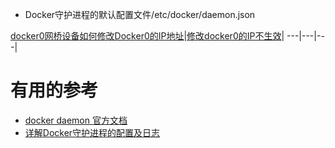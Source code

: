 
* Docker守护进程的默认配置文件/etc/docker/daemon.json


[docker0网桥设备](https://github.com/stevenli91748/Engineering-special/blob/master/Docker/容器网络/docker0设备.md)[如何修改Docker0的IP地址](https://blog.csdn.net/gaopan20080808/article/details/77431880)|[修改docker0的IP不生效](https://www.cnblogs.com/rootid/p/9317772.html)|
---|---|---|




# 有用的参考

* [docker daemon 官方文档](https://docs.docker.com/engine/reference/commandline/dockerd/)
* [详解Docker守护进程的配置及日志](https://www.jb51.net/article/138102.htm)
